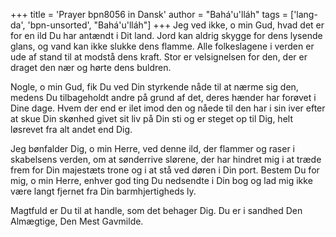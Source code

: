 +++
title = 'Prayer bpn8056 in Dansk'
author = "Bahá'u'lláh"
tags = ['lang-da', 'bpn-unsorted', "Bahá'u'lláh"]
+++
Jeg ved ikke, o min Gud, hvad det er for en ild Du har antændt i Dit land. Jord kan aldrig skygge for dens lysende glans, og vand kan ikke slukke dens flamme. Alle folkeslagene i verden er ude af stand til at modstå dens kraft. Stor er velsignelsen for den, der er draget den nær og hørte dens buldren.

Nogle, o min Gud, fik Du ved Din styrkende nåde til at nærme sig den, medens Du tilbageholdt andre på grund af det, deres hænder har forøvet i Dine dage. Hvem der end er ilet imod den og nåede til den har i sin iver efter at skue Din skønhed givet sit liv på Din sti og er steget op til Dig, helt løsrevet fra alt andet end Dig.

Jeg bønfalder Dig, o min Herre, ved denne ild, der flammer og raser i skabelsens verden, om at sønderrive slørene, der har hindret mig i at træde frem for Din majestæts trone og i at stå ved døren i Din port. Bestem Du for mig, o min Herre, enhver god ting Du nedsendte i Din bog og lad mig ikke være langt fjernet fra Din barmhjertigheds ly.

Magtfuld er Du til at handle, som det behager Dig. Du er i sandhed Den Almægtige, Den Mest Gavmilde.
